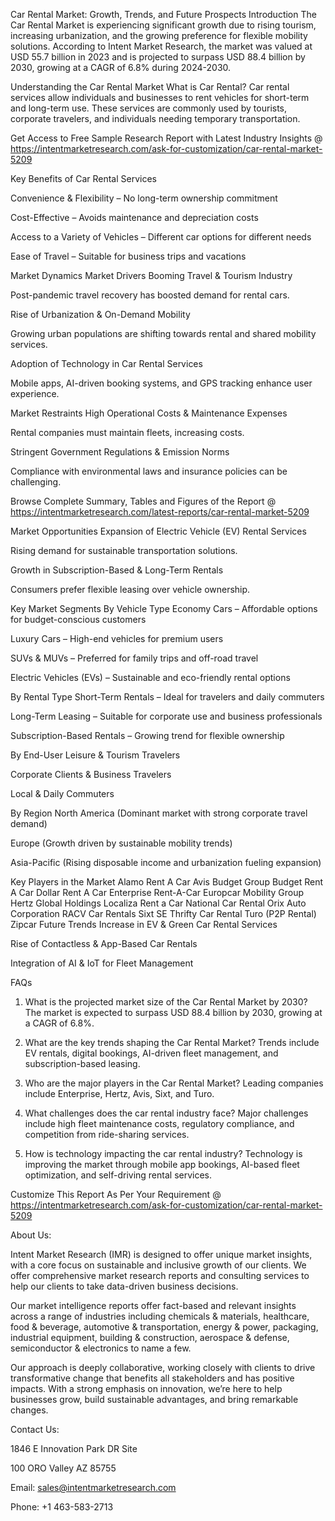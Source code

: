Car Rental Market: Growth, Trends, and Future Prospects
Introduction
The Car Rental Market is experiencing significant growth due to rising tourism, increasing urbanization, and the growing preference for flexible mobility solutions. According to Intent Market Research, the market was valued at USD 55.7 billion in 2023 and is projected to surpass USD 88.4 billion by 2030, growing at a CAGR of 6.8% during 2024-2030.

Understanding the Car Rental Market
What is Car Rental?
Car rental services allow individuals and businesses to rent vehicles for short-term and long-term use. These services are commonly used by tourists, corporate travelers, and individuals needing temporary transportation.

Get Access to Free Sample Research Report with Latest Industry Insights @  https://intentmarketresearch.com/ask-for-customization/car-rental-market-5209

Key Benefits of Car Rental Services

Convenience & Flexibility – No long-term ownership commitment

Cost-Effective – Avoids maintenance and depreciation costs

Access to a Variety of Vehicles – Different car options for different needs

Ease of Travel – Suitable for business trips and vacations

Market Dynamics
Market Drivers
Booming Travel & Tourism Industry

Post-pandemic travel recovery has boosted demand for rental cars.

Rise of Urbanization & On-Demand Mobility

Growing urban populations are shifting towards rental and shared mobility services.

Adoption of Technology in Car Rental Services

Mobile apps, AI-driven booking systems, and GPS tracking enhance user experience.

Market Restraints
High Operational Costs & Maintenance Expenses

Rental companies must maintain fleets, increasing costs.

Stringent Government Regulations & Emission Norms

Compliance with environmental laws and insurance policies can be challenging.

Browse Complete Summary, Tables and Figures of the Report @ https://intentmarketresearch.com/latest-reports/car-rental-market-5209

Market Opportunities
Expansion of Electric Vehicle (EV) Rental Services

Rising demand for sustainable transportation solutions.

Growth in Subscription-Based & Long-Term Rentals

Consumers prefer flexible leasing over vehicle ownership.

Key Market Segments
By Vehicle Type
Economy Cars – Affordable options for budget-conscious customers

Luxury Cars – High-end vehicles for premium users

SUVs & MUVs – Preferred for family trips and off-road travel

Electric Vehicles (EVs) – Sustainable and eco-friendly rental options

By Rental Type
Short-Term Rentals – Ideal for travelers and daily commuters

Long-Term Leasing – Suitable for corporate use and business professionals

Subscription-Based Rentals – Growing trend for flexible ownership

By End-User
Leisure & Tourism Travelers

Corporate Clients & Business Travelers

Local & Daily Commuters

By Region
North America (Dominant market with strong corporate travel demand)

Europe (Growth driven by sustainable mobility trends)

Asia-Pacific (Rising disposable income and urbanization fueling expansion)

Key Players in the Market
Alamo Rent A Car
Avis Budget Group
Budget Rent A Car
Dollar Rent A Car
Enterprise Rent-A-Car
Europcar Mobility Group
Hertz Global Holdings
Localiza Rent a Car
National Car Rental
Orix Auto Corporation
RACV Car Rentals
Sixt SE
Thrifty Car Rental
Turo (P2P Rental)
Zipcar
Future Trends
Increase in EV & Green Car Rental Services

Rise of Contactless & App-Based Car Rentals

Integration of AI & IoT for Fleet Management

FAQs
1. What is the projected market size of the Car Rental Market by 2030?
The market is expected to surpass USD 88.4 billion by 2030, growing at a CAGR of 6.8%.

2. What are the key trends shaping the Car Rental Market?
Trends include EV rentals, digital bookings, AI-driven fleet management, and subscription-based leasing.

3. Who are the major players in the Car Rental Market?
Leading companies include Enterprise, Hertz, Avis, Sixt, and Turo.

4. What challenges does the car rental industry face?
Major challenges include high fleet maintenance costs, regulatory compliance, and competition from ride-sharing services.

5. How is technology impacting the car rental industry?
Technology is improving the market through mobile app bookings, AI-based fleet optimization, and self-driving rental services.


Customize This Report As Per Your Requirement @  https://intentmarketresearch.com/ask-for-customization/car-rental-market-5209

About Us:

Intent Market Research (IMR) is designed to offer unique market insights, with a core focus on sustainable and inclusive growth of our clients. We offer comprehensive market research reports and consulting services to help our clients to take data-driven business decisions.

Our market intelligence reports offer fact-based and relevant insights across a range of industries including chemicals & materials, healthcare, food & beverage, automotive & transportation, energy & power, packaging, industrial equipment, building & construction, aerospace & defense, semiconductor & electronics to name a few.

Our approach is deeply collaborative, working closely with clients to drive transformative change that benefits all stakeholders and has positive impacts. With a strong emphasis on innovation, we’re here to help businesses grow, build sustainable advantages, and bring remarkable changes.

Contact Us:

1846 E Innovation Park DR Site

100 ORO Valley AZ 85755

Email: sales@intentmarketresearch.com

Phone: +1 463-583-2713

